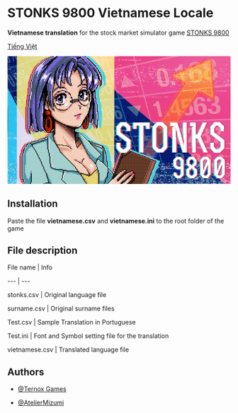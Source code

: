 # STONKS 9800 Vietnamese Locale


**Vietnamese translation** for the stock market simulator game [STONKS 9800](https://store.steampowered.com/app/1539140/STONKS9800_Stock_Market_Simulator/)

[Tiếng Việt](VIET_README.md)

![STONKS 9800 Splash Art](splash.png "Splash Art")

## Installation 

Paste the file **vietnamese.csv** and **vietnamese.ini** to the root folder of the game

## File description

File name  | Info

--- | ---

stonks.csv  | Original language file

surname.csv |  Original surname files

Test.csv  |  Sample Translation in Portuguese 

Test.ini | Font and Symbol setting file for the translation

vietnamese.csv | Translated language file


## Authors

- [@Ternox Games](https://store.steampowered.com/franchise/ternox)

- [@AtelierMizumi](https://github.com/AtelierMizumi)